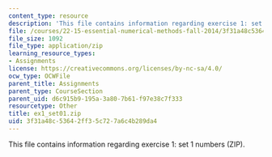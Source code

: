 ```yaml
---
content_type: resource
description: 'This file contains information regarding exercise 1: set 1 numbers (ZIP).'
file: /courses/22-15-essential-numerical-methods-fall-2014/3f31a48c53642ff35c727a6c4b289da4_ex1_set01.zip
file_size: 1092
file_type: application/zip
learning_resource_types:
- Assignments
license: https://creativecommons.org/licenses/by-nc-sa/4.0/
ocw_type: OCWFile
parent_title: Assignments
parent_type: CourseSection
parent_uid: d6c915b9-195a-3a80-7b61-f97e38c7f333
resourcetype: Other
title: ex1_set01.zip
uid: 3f31a48c-5364-2ff3-5c72-7a6c4b289da4
---
```

This file contains information regarding exercise 1: set 1 numbers (ZIP).
